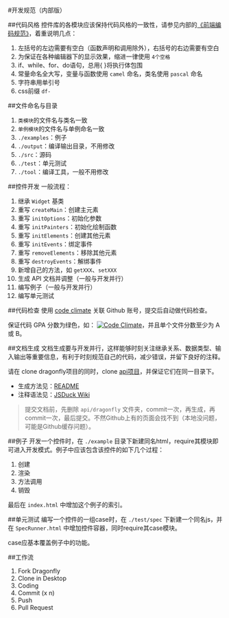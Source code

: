 #开发规范（内部版）

##代码风格
控件库的各模块应该保持代码风格的一致性，请参见内部的[《前端编码规范》](http://biztech.sogou-inc.com/wiki/index.php/%E5%89%8D%E7%AB%AF%E7%BC%96%E7%A0%81%E8%A7%84%E8%8C%83)，着重说明几点：

1. 左括号的左边需要有空白（函数声明和调用除外），右括号的右边需要有空白
2. 为保证在各种编辑器下的显示效果，缩进一律使用 `4个空格`
3. if、while、for、do语句，总用{ }将执行体包围
4. 常量命名全大写，变量与函数使用 `camel` 命名，类名使用 `pascal` 命名
5. 字符串用单引号
5. css前缀 `df-`

##文件命名与目录

1. `类模块`的文件名与类名一致
2. `单例模块`的文件名与单例命名一致
3. `./examples`：例子
4. `./output`：编译输出目录，不用修改
5. `./src`：源码
6. `./test`：单元测试
7. `./tool`：编译工具，一般不用修改

##控件开发
一般流程：

1. 继承 `Widget` 基类
2. 重写 `createMain`：创建主元素
3. 重写 `initOptions`：初始化参数
4. 重写 `initPainters`：初始化绘制函数
5. 重写 `initElements`：创建其他元素
6. 重写 `initEvents`：绑定事件
7. 重写 `removeElements`：移除其他元素
8. 重写 `destroyEvents`：解绑事件
9. 新增自己的方法，如 `getXXX`、`setXXX`
10. 生成 API 文档并调整（一般与开发并行）
11. 编写例子（一般与开发并行）
11. 编写单元测试

##代码检查
使用 [code climate](https://codeclimate.com/github/bizdevfe/dragonfly) 关联 Github 账号，提交后自动做代码检查。

保证代码 GPA 分数为绿色，如： [![Code Climate](https://codeclimate.com/github/bizdevfe/dragonfly/badges/gpa.svg)](https://codeclimate.com/github/bizdevfe/dragonfly)，并且单个文件分数至少为 A 或 B。

##文档生成
文档生成要与开发并行，这样能够时刻关注继承关系、数据类型、输入输出等重要信息，有利于时刻规范自己的代码，减少错误，并留下良好的注释。

请在 clone dragonfly项目的同时，clone [api项目](https://github.com/bizdevfe/api/tree/gh-pages)，并保证它们在同一目录下。

* 生成方法见：[README](https://github.com/bizdevfe/api/blob/gh-pages/README.md)
* 注释语法见：[JSDuck Wiki](https://github.com/senchalabs/jsduck/wiki)

> 提交文档前，先删除 `api/dragonfly` 文件夹，commit一次，再生成，再commit一次，最后提交。不然Github上有的页面会找不到（本地没问题，可能是Github缓存问题）。

##例子
开发一个控件时，在 `./example` 目录下新建同名html，require其模块即可进入开发模式。例子中应该包含该控件的如下几个过程：

1. 创建
2. 渲染
3. 方法调用
4. 销毁

最后在 `index.html` 中增加这个例子的索引。

##单元测试
编写一个控件的一组case时，在 `./test/spec` 下新建一个同名js，并在 `SpecRunner.html` 中增加控件容器，同时require其case模块。

case应基本覆盖例子中的功能。

##工作流
1. Fork Dragonfly
2. Clone in Desktop
3. Coding
4. Commit (x n)
5. Push
6. Pull Request